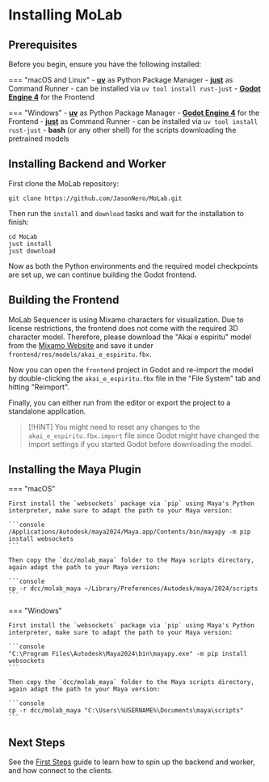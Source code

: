 # Installing MoLab

## Prerequisites

Before you begin, ensure you have the following installed:

=== "macOS and Linux"
    - [**uv**](https://docs.astral.sh/uv/getting-started/installation/) as Python Package Manager
    - [**just**](https://github.com/casey/just) as Command Runner
        - can be installed via `uv tool install rust-just`
    - [**Godot Engine 4**](https://godotengine.org) for the Frontend

=== "Windows"
    - [**uv**](https://docs.astral.sh/uv/getting-started/installation/) as Python Package Manager
    - [**Godot Engine 4**](https://godotengine.org) for the Frontend
    - [**just**](https://github.com/casey/just) as Command Runner
        - can be installed via `uv tool install rust-just`
    - **bash** (or any other shell) for the scripts downloading the pretrained models

## Installing Backend and Worker

First clone the MoLab repository:

```console
git clone https://github.com/JasonNero/MoLab.git
```

Then run the `install` and `download` tasks and wait for the installation to finish:

```console
cd MoLab
just install
just download
```

Now as both the Python environments and the required model checkpoints are set up, we can continue building the Godot frontend.

## Building the Frontend

MoLab Sequencer is using Mixamo characters for visualization.
Due to license restrictions, the frontend does not come with the required 3D character model.
Therefore, please download the "Akai e espiritu" model from the [Mixamo Website](https://www.mixamo.com/#/?page=1&query=akai&type=Character) and save it under `frontend/res/models/akai_e_espiritu.fbx`.

Now you can open the `frontend` project in Godot and re-import the model by double-clicking the `akai_e_espiritu.fbx` file in the "File System" tab and hitting "Reimport".

Finally, you can either run from the editor or export the project to a standalone application.

> [!HINT]
> You might need to reset any changes to the `akai_e_espiritu.fbx.import` file since Godot might have changed the import settings if you started Godot before downloading the model.

## Installing the Maya Plugin

=== "macOS"

    First install the `websockets` package via `pip` using Maya's Python interpreter, make sure to adapt the path to your Maya version:

    ```console
    /Applications/Autodesk/maya2024/Maya.app/Contents/bin/mayapy -m pip install websockets
    ```

    Then copy the `dcc/molab_maya` folder to the Maya scripts directory, again adapt the path to your Maya version:

    ```console
    cp -r dcc/molab_maya ~/Library/Preferences/Autodesk/maya/2024/scripts
    ```

=== "Windows"

    First install the `websockets` package via `pip` using Maya's Python interpreter, make sure to adapt the path to your Maya version:

    ```console
    "C:\Program Files\Autodesk\Maya2024\bin\mayapy.exe" -m pip install websockets
    ```

    Then copy the `dcc/molab_maya` folder to the Maya scripts directory, again adapt the path to your Maya version:

    ```console
    cp -r dcc/molab_maya "C:\Users\%USERNAME%\Documents\maya\scripts"
    ```

## Next Steps

See the [First Steps](getting-started/first-steps.md) guide to learn how to spin up the backend and worker, and how connect to the clients.
